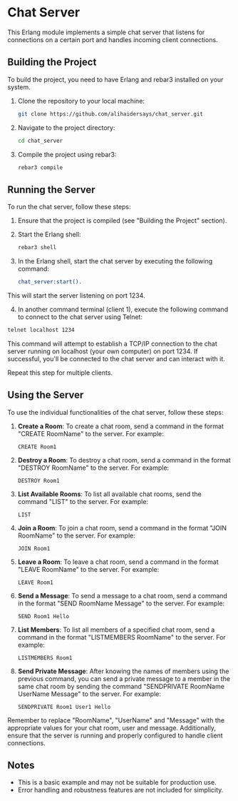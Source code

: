 # Chat Server

This Erlang module implements a simple chat server that listens for connections on a certain port and handles incoming client connections.

## Building the Project

To build the project, you need to have Erlang and rebar3 installed on your system.

1. Clone the repository to your local machine:

    ```bash
    git clone https://github.com/alihaidersays/chat_server.git
    ```

2. Navigate to the project directory:

    ```bash
    cd chat_server
    ```

3. Compile the project using rebar3:

    ```bash
    rebar3 compile
    ```

## Running the Server

To run the chat server, follow these steps:

1. Ensure that the project is compiled (see "Building the Project" section).

2. Start the Erlang shell:

    ```bash
    rebar3 shell
    ```

3. In the Erlang shell, start the chat server by executing the following command:

    ```erlang
    chat_server:start().
    ```
This will start the server listening on port 1234.

4. In another command terminal (client 1), execute the following command to connect to the chat server using Telnet:

```bash
telnet localhost 1234
```

This command will attempt to establish a TCP/IP connection to the chat server running on localhost (your own computer) on port 1234. If successful, you'll be connected to the chat server and can interact with it. 

Repeat this step for multiple clients.

## Using the Server

To use the individual functionalities of the chat server, follow these steps:

1. **Create a Room**: To create a chat room, send a command in the format "CREATE RoomName" to the server. For example:
    ```
    CREATE Room1
    ```

2. **Destroy a Room**: To destroy a chat room, send a command in the format "DESTROY RoomName" to the server. For example:
    ```
    DESTROY Room1
    ```

3. **List Available Rooms**: To list all available chat rooms, send the command "LIST" to the server. For example:
    ```
    LIST
    ```

4. **Join a Room**: To join a chat room, send a command in the format "JOIN RoomName" to the server. For example:
    ```
    JOIN Room1
    ```

5. **Leave a Room**: To leave a chat room, send a command in the format "LEAVE RoomName" to the server. For example:
    ```
    LEAVE Room1
    ```

6. **Send a Message**: To send a message to a chat room, send a command in the format "SEND RoomName Message" to the server. For example:
    ```
    SEND Room1 Hello
    ```

7. **List Members**: To list all members of a specified chat room, send a command in the format "LISTMEMBERS RoomName" to the server. For example:
    ```
    LISTMEMBERS Room1
    ```

8. **Send Private Message**: After knowing the names of members using the previous command, you can send a private message to a member in the same chat room by sending the command "SENDPRIVATE RoomName UserName Message" to the server. For example:
    ```
    SENDPRIVATE Room1 User1 Hello
    ```

Remember to replace "RoomName", "UserName" and "Message" with the appropriate values for your chat room, user and message. Additionally, ensure that the server is running and properly configured to handle client connections.

## Notes

- This is a basic example and may not be suitable for production use.
- Error handling and robustness features are not included for simplicity.

